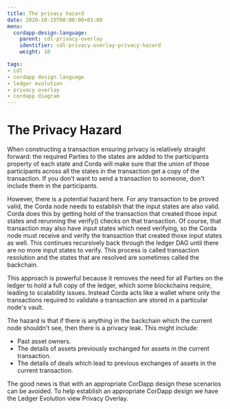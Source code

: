 ```yaml
---
title: The privacy hazard
date: 2020-10-15T00:00:00+01:00
menu:
  cordapp-design-language:
    parent: cdl-privacy-overlay
    identifier: cdl-privacy-overlay-privacy-hazard
    weight: 10

tags:
- cdl
- cordapp design language
- ledger evolution
- privacy overlay
- cordapp diagram
---
```


# The Privacy Hazard

When constructing a transaction ensuring privacy is relatively straight forward: the required Parties to the states are added to the participants property of each state and Corda will make sure that the union of those participants across all the states in the transaction get a copy of the transaction. If you don't want to send a transaction to someone, don't include them in the participants.

However, there is a potential hazard here. For any transaction to be proved valid, the Corda node needs to establish that the input states are also valid. Corda does this by getting hold of the transaction that created those input states and rerunning the verify() checks on that transaction. Of course, that transaction may also have input states which need verifying, so the Corda node must receive and verify the transaction that created those input states as well. This continues recursively back through the ledger DAG until there are no more input states to verify. This process is called transaction resolution and the states that are resolved are sometimes called the backchain.

This approach is powerful because it removes the need for all Parties on the ledger to hold a full copy of the ledger, which some blockchains require, leading to scalability issues. Instead Corda acts like a wallet where only the transactions required to validate a transaction are stored in a particular node's vault.

The hazard is that if there is anything in the backchain which the current node shouldn't see, then there is a privacy leak. This might include:

- Past asset owners.
- The details of assets previously exchanged for assets in the current transaction.
- The details of deals which lead to previous exchanges of assets in the current transaction.

The good news is that with an appropriate CorDapp design these scenarios can be avoided. To help establish an appropriate CorDapp design we have the Ledger Evolution view Privacy Overlay.
